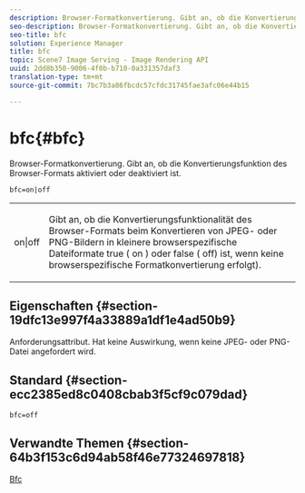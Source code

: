 ```yaml
---
description: Browser-Formatkonvertierung. Gibt an, ob die Konvertierungsfunktion des Browser-Formats aktiviert oder deaktiviert ist.
seo-description: Browser-Formatkonvertierung. Gibt an, ob die Konvertierungsfunktion des Browser-Formats aktiviert oder deaktiviert ist.
seo-title: bfc
solution: Experience Manager
title: bfc
topic: Scene7 Image Serving - Image Rendering API
uuid: 2dd8b350-9006-4f0b-b710-0a331357daf3
translation-type: tm+mt
source-git-commit: 7bc7b3a86fbcdc57cfdc31745fae3afc06e44b15

---
```



# bfc{#bfc}

Browser-Formatkonvertierung. Gibt an, ob die Konvertierungsfunktion des Browser-Formats aktiviert oder deaktiviert ist.

`bfc=on|off`

<table id="simpletable_2D23B1B282CD4216AB5BE7E7430D1B3F"> 
 <tr class="strow"> 
  <td class="stentry"> <p> <span class="codeph"> on|off </span> </p> </td> 
  <td class="stentry"> <p>Gibt an, ob die Konvertierungsfunktionalität des Browser-Formats beim Konvertieren von JPEG- oder PNG-Bildern in kleinere browserspezifische Dateiformate true ( <span class="codeph"> on </span>) oder false ( <span class="codeph"> </span> off) ist, wenn keine browserspezifische Formatkonvertierung erfolgt). </p> </td> 
 </tr> 
</table>

## Eigenschaften {#section-19dfc13e997f4a33889a1df1e4ad50b9}

Anforderungsattribut. Hat keine Auswirkung, wenn keine JPEG- oder PNG-Datei angefordert wird.

## Standard {#section-ecc2385ed8c0408cbab3f5cf9c079dad}

`bfc=off`

## Verwandte Themen {#section-64b3f153c6d94ab58f46e77324697818}

[Bfc](../../../../../is-api/image-catalog/image-serving-api-ref/c-image-catalog-reference/c-attributes-reference/r-bfc.md#reference-5217a41d9d7447d6b0624077eb38d3de)

